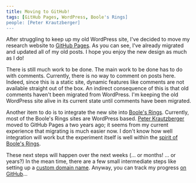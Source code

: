 ```yaml
---
title: Moving to GitHub!
tags: [GitHub Pages, WordPress, Boole's Rings]
people: [Peter Krautzberger]
---
```

After struggling to keep up my old WordPress site, I've decided to move my research website to [GitHub Pages](https://pages.github.com/). As you can see, I've already migrated and updated all of my old posts. I hope you enjoy the new design as much as I do!

There is still much work to be done. The main work to be done has to do with comments. Currently, there is no way to comment on posts here. Indeed, since this is a static site, dynamic features like comments are not available straight out of the box. An indirect consequence of this is that old comments haven't been migrated from WordPress. I'm keeping the old WordPress site alive in its current state until comments have been migrated.

Another item to do is to integrate the new site into [Boole's Rings](https://boolesrings.org). Currently, most of the Boole's Rings sites are WordPress based. [Peter Krautzberger](https://www.peterkrautzberger.org/0181/) moved to GitHub Pages a two years ago; it seems from my current experience that migrating is much easier now. I don't know how well integration will work but the experiment itself is well within the [spirit of Boole's Rings](http://boolesrings.org/about/).

These next steps will happen over the next weeks (... or months! ... or years?)
In the mean time, there are a few small intermediate steps like setting up a [custom domain name](https://help.github.com/articles/using-a-custom-domain-with-github-pages/). Anyway, you can track my progress [on GitHub](https://github.com/fgdorais/fgdorais.github.io)...